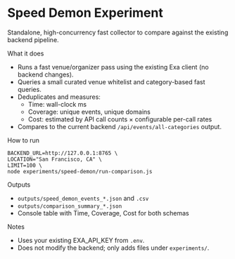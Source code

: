 # Speed Demon Experiment

Standalone, high-concurrency fast collector to compare against the existing backend pipeline.

What it does
- Runs a fast venue/organizer pass using the existing Exa client (no backend changes).
- Queries a small curated venue whitelist and category-based fast queries.
- Deduplicates and measures:
  - Time: wall-clock ms
  - Coverage: unique events, unique domains
  - Cost: estimated by API call counts × configurable per-call rates
- Compares to the current backend `/api/events/all-categories` output.

How to run
```
BACKEND_URL=http://127.0.0.1:8765 \
LOCATION="San Francisco, CA" \
LIMIT=100 \
node experiments/speed-demon/run-comparison.js
```

Outputs
- `outputs/speed_demon_events_*.json` and `.csv`
- `outputs/comparison_summary_*.json`
- Console table with Time, Coverage, Cost for both schemas

Notes
- Uses your existing EXA_API_KEY from `.env`.
- Does not modify the backend; only adds files under `experiments/`.

